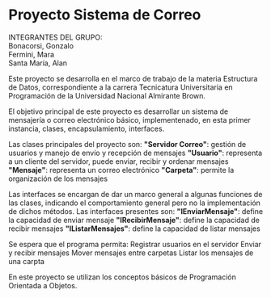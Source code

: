 #  Proyecto Sistema de Correo

  INTEGRANTES DEL GRUPO:  
  Bonacorsi, Gonzalo  
  Fermini, Mara  
  Santa María, Alan

Este proyecto se desarrolla en el marco de trabajo de la materia Estructura de Datos, correspondiente a la carrera Tecnicatura Universitaria en Programación de la Universidad Nacional Almirante Brown.

El objetivo principal de este proyecto es desarrollar un sistema de mensajería o correo electrónico básico, implementenado, en esta primer instancia, clases, encapsulamiento, interfaces.

Las clases principales del proyecto son:
  **"Servidor Correo"**: gestión de usuarios y manejo de envío y recepción de mensajes
  **"Usuario"**: representa a un cliente del servidor, puede enviar, recibir y ordenar mensajes
  **"Mensaje"**: representa un correo electrónico
  **"Carpeta"**: permite la organización de los mensajes

Las interfaces se encargan de dar un marco general a algunas funciones de las clases, indicando el comportamiento general pero no la implementación de dichos métodos.
Las interfaces presentes son:
  **"IEnviarMensaje"**: define la capacidad de enviar mensaje
  **"IRecibirMensaje"**: define la capacidad de recibir mensajes
  **"IListarMensajes"**: define la capacidad de listar mensajes

Se espera que el programa permita:
  Registrar usuarios en el servidor
  Enviar y recibir mensajes
  Mover mensajes entre carpetas
  Listar los mensajes de una carpta

En este proyecto se utilizan los conceptos básicos de Programación Orientada a Objetos.
